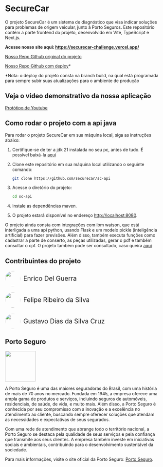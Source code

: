 # SecureCar

O projeto SecureCar é um sistema de diagnóstico que visa indicar soluções para problemas de origem veicular, junto à Porto Seguros. Este repositório contém a parte frontend do projeto, desenvolvido em Vite, TypeScript e Next.js.

**Acesse nosso site aqui: https://securecar-challenge.vercel.app/** 

[Nosso Repo Github original do projeto](https://github.com/securecar/securecar-front-v2)

[Nosso Repo Github com deploy](https://github.com/cotete/securecar-front-v2)*

*Nota: o deploy do projeto consta na branch build, na qual está programada para sempre subir suas atualizações para o ambiente de produção

## Veja o vídeo demonstrativo da nossa aplicação
[Protótipo de Youtube](https://www.youtube.com/watch?v=WNw0F5dnafU)

## Como rodar o projeto com a api java

Para rodar o projeto SecureCar em sua máquina local, siga as instruções abaixo:

1. Certifique-se de ter a jdk 21 instalada no seu pc, antes de tudo. É possível baixá-la [aqui](https://www.oracle.com/java/technologies/javase/jdk21-archive-downloads.html)

2. Clone este repositório em sua máquina local utilizando o seguinte comando:

    ```bash
    git clone https://github.com/securecar/sc-api
    ```

3. Acesse o diretório do projeto:

    ```bash
    cd sc-api
    ```

4. Instale as dependências maven.

5. O projeto estará disponível no endereço [http://localhost:8080](http://localhost:8080).

O projeto ainda consta com integrações com ibm watson, que está interligada a uma api python, usando Flask e um modelo pickle (inteligência artificial) para fazer previsões. Além disso, também executa funções como cadastrar a parte de conserto, as peças utilizadas, gerar o pdf e também consultar o cpf. O projeto também pode ser consultado, caso queira [aqui](https://github.com/securecar/ia-sc)

## Contribuintes do projeto

<div style="display: flex; gap: 10px; align-items: center; margin: 20px 0">
    <img src="https://github.com/enricodelguerra.png" style="height: 50px; width: 50px; border-radius: 100%" />
    <span style="font-size: 1.5em;">Enrico Del Guerra</span>
</div>

<div style="display: flex; gap: 10px; align-items: center; margin: 20px 0">
    <img src="./src/assets/imgs/felipe.webp" style="height: 50px; width: 50px; border-radius: 100%" />
    <span style="font-size: 1.5em;">Felipe Ribeiro da Silva</span>
</div>
<div style="display: flex; gap: 10px; align-items: center; margin: 20px 0">
    <img src="https://github.com/gustavodscruz.png" style="height: 50px; width: 50px; border-radius: 100%" />
    <span style="font-size: 1.5em;">Gustavo Dias da Silva Cruz</span>
</div>

## Porto Seguro
<img src="./src/assets/imgs/porto-seguro.svg" height="100px"/>
<br>

A Porto Seguro é uma das maiores seguradoras do Brasil, com uma história de mais de 70 anos no mercado. Fundada em 1945, a empresa oferece uma ampla gama de produtos e serviços, incluindo seguros de automóveis, residenciais, de saúde, de vida, e muito mais. Além disso, a Porto Seguro é conhecida por seu compromisso com a inovação e a excelência no atendimento ao cliente, buscando sempre oferecer soluções que atendam às necessidades e expectativas de seus segurados.

Com uma rede de atendimento que abrange todo o território nacional, a Porto Seguro se destaca pela qualidade de seus serviços e pela confiança que transmite aos seus clientes. A empresa também investe em iniciativas sociais e ambientais, contribuindo para o desenvolvimento sustentável da sociedade.

Para mais informações, visite o site oficial da Porto Seguro: [Porto Seguro](https://www.portoseguro.com.br).